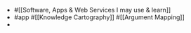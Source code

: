 - #[[Software, Apps & Web Services I may use & learn]]
- #app #[[Knowledge Cartography]] #[[Argument Mapping]]
-